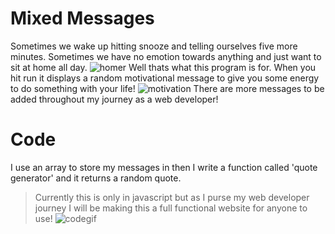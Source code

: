 # **Mixed Messages** 

Sometimes we wake up hitting snooze and telling ourselves five more minutes. Sometimes we have no emotion towards anything and just want to sit at home all day. 
![homer](https://media4.giphy.com/media/aih5IZkussTiE/giphy.gif?cid=ecf05e47zazodwirt8swm2soffq0v96jmu58epg00sdkzu1c&rid=giphy.gif&ct=g)
Well thats what this program is for. When you hit run it displays a random motivational message to give you some energy to do something with your life! 
![motivation](https://media1.giphy.com/media/4GXUa4U05Q0JAM972c/giphy.gif?cid=ecf05e473sr064d4xvivd7gigzioh9inqryd60nl70txdezj&rid=giphy.gif&ct=g)
There are more messages to be added throughout my journey as a web developer!
# **Code**
I use an array to store my messages in then I write a function called 'quote generator' and it returns a random quote.
>Currently this is only in javascript but as I purse my web developer journey I will be making this a full functional website for anyone to use! ![codegif](https://media4.giphy.com/media/3oKIPnAiaMCws8nOsE/giphy.gif?cid=ecf05e47jj171l3w6yqc1kd6dlgigkyw76l87uzapkrk70np&rid=giphy.gif&ct=g)